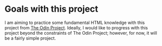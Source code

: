 # Goals with this project
I am aiming to practice some fundamental HTML knowledge with this project from [The Odin Project](https://theodinproject.com). Ideally, I would like to progress with this project beyond the constraints of The Odin Project; however, for now, it will be a fairly simple project.
